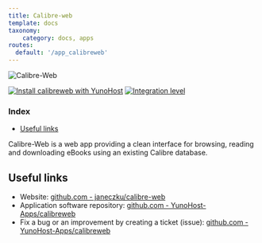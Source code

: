 ```yaml
---
title: Calibre-web
template: docs
taxonomy:
    category: docs, apps
routes:
  default: '/app_calibreweb'
---
```


![Calibre-Web](image://yunohost_package.png?height=80)

[![Install calibreweb with YunoHost](https://install-app.yunohost.org/install-with-yunohost.png)](https://install-app.yunohost.org/?app=calibreweb) [![Integration level](https://dash.yunohost.org/integration/calibreweb.svg)](https://ci-apps.yunohost.org/jenkins/job/calibreweb%20%28Community%29/lastBuild/consoleFull)

### Index

- [Useful links](#useful-links)

Calibre-Web is a web app providing a clean interface for browsing, reading and downloading eBooks using an existing Calibre database.

## Useful links

+ Website: [github.com - janeczku/calibre-web](https://github.com/janeczku/calibre-web)
+ Application software repository: [github.com - YunoHost-Apps/calibreweb](https://github.com/YunoHost-Apps/calibreweb_ynh)
+ Fix a bug or an improvement by creating a ticket (issue): [github.com - YunoHost-Apps/calibreweb](https://github.com/YunoHost-Apps/calibreweb_ynh/issues)
